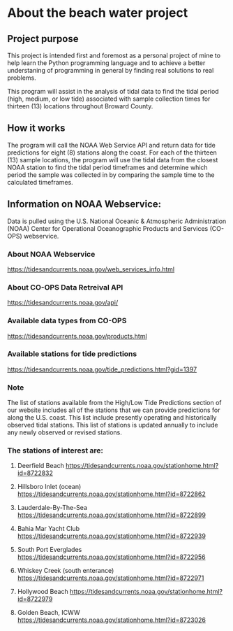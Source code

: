 # About the beach water project

## Project purpose 
This project is intended first and foremost as a personal
project of mine to help learn the Python programming language and to
achieve a better understaning of programming in general by finding 
real solutions to real problems. 

This program will assist in the analysis of tidal data to find the tidal 
period (high, medium, or low tide) associated with sample collection times 
for thirteen (13) locations throughout Broward County.

## How it works
The program will call the NOAA Web Service API and return data for tide 
predictions for eight (8) stations along the coast. For each of the thirteen (13)
sample locations, the program will use the tidal data from the closest NOAA station
to find the tidal period timeframes and determine which period the sample was
collected in by comparing the sample time to the calculated timeframes.

## Information on NOAA Webservice:
Data is pulled using the U.S. National Oceanic & Atmospheric Administration (NOAA) 
Center for Operational Oceanographic Products and Services (CO-OPS) webservice.

### About NOAA Webservice
https://tidesandcurrents.noaa.gov/web_services_info.html

### About CO-OPS Data Retreival API
https://tidesandcurrents.noaa.gov/api/

### Available data types from CO-OPS
https://tidesandcurrents.noaa.gov/products.html

### Available stations for tide predictions
https://tidesandcurrents.noaa.gov/tide_predictions.html?gid=1397

### Note
The list of stations available from the High/Low Tide Predictions section 
of our website includes all of the stations that we can provide predictions
for along the U.S. coast. This list include presently operating and 
historically observed tidal stations. This list of stations is updated 
annually to include any newly observed or revised stations.

### The stations of interest are:

1) Deerfield Beach
https://tidesandcurrents.noaa.gov/stationhome.html?id=8722832

2) Hillsboro Inlet (ocean)
https://tidesandcurrents.noaa.gov/stationhome.html?id=8722862

3) Lauderdale-By-The-Sea
https://tidesandcurrents.noaa.gov/stationhome.html?id=8722899

4) Bahia Mar Yacht Club
https://tidesandcurrents.noaa.gov/stationhome.html?id=8722939

5) South Port Everglades
https://tidesandcurrents.noaa.gov/stationhome.html?id=8722956

6) Whiskey Creek (south enterance)
https://tidesandcurrents.noaa.gov/stationhome.html?id=8722971

7) Hollywood Beach
https://tidesandcurrents.noaa.gov/stationhome.html?id=8722979

8) Golden Beach, ICWW
https://tidesandcurrents.noaa.gov/stationhome.html?id=8723026
